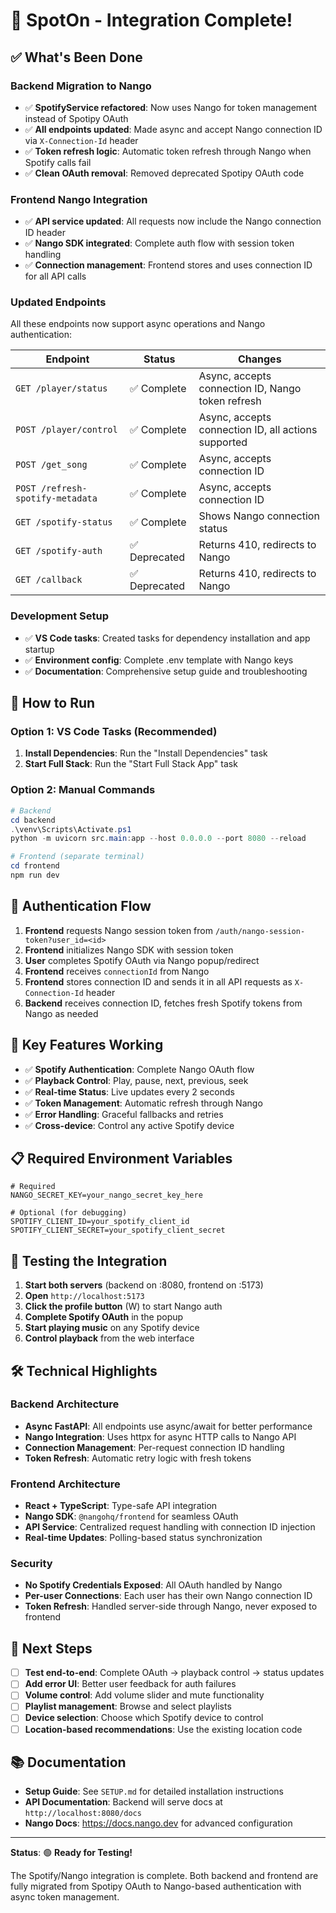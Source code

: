 # 🎵 SpotOn - Integration Complete! 

## ✅ What's Been Done

### Backend Migration to Nango
- ✅ **SpotifyService refactored**: Now uses Nango for token management instead of Spotipy OAuth
- ✅ **All endpoints updated**: Made async and accept Nango connection ID via `X-Connection-Id` header
- ✅ **Token refresh logic**: Automatic token refresh through Nango when Spotify calls fail
- ✅ **Clean OAuth removal**: Removed deprecated Spotipy OAuth code

### Frontend Nango Integration  
- ✅ **API service updated**: All requests now include the Nango connection ID header
- ✅ **Nango SDK integrated**: Complete auth flow with session token handling
- ✅ **Connection management**: Frontend stores and uses connection ID for all API calls

### Updated Endpoints
All these endpoints now support async operations and Nango authentication:

| Endpoint | Status | Changes |
|----------|--------|---------|
| `GET /player/status` | ✅ Complete | Async, accepts connection ID, Nango token refresh |
| `POST /player/control` | ✅ Complete | Async, accepts connection ID, all actions supported |
| `POST /get_song` | ✅ Complete | Async, accepts connection ID |
| `POST /refresh-spotify-metadata` | ✅ Complete | Async, accepts connection ID |
| `GET /spotify-status` | ✅ Complete | Shows Nango connection status |
| `GET /spotify-auth` | ✅ Deprecated | Returns 410, redirects to Nango |
| `GET /callback` | ✅ Deprecated | Returns 410, redirects to Nango |

### Development Setup
- ✅ **VS Code tasks**: Created tasks for dependency installation and app startup
- ✅ **Environment config**: Complete .env template with Nango keys
- ✅ **Documentation**: Comprehensive setup guide and troubleshooting

## 🚀 How to Run

### Option 1: VS Code Tasks (Recommended)
1. **Install Dependencies**: Run the "Install Dependencies" task
2. **Start Full Stack**: Run the "Start Full Stack App" task

### Option 2: Manual Commands
```powershell
# Backend
cd backend
.\venv\Scripts\Activate.ps1
python -m uvicorn src.main:app --host 0.0.0.0 --port 8080 --reload

# Frontend (separate terminal)
cd frontend
npm run dev
```

## 🔐 Authentication Flow

1. **Frontend** requests Nango session token from `/auth/nango-session-token?user_id=<id>`
2. **Frontend** initializes Nango SDK with session token
3. **User** completes Spotify OAuth via Nango popup/redirect
4. **Frontend** receives `connectionId` from Nango
5. **Frontend** stores connection ID and sends it in all API requests as `X-Connection-Id` header
6. **Backend** receives connection ID, fetches fresh Spotify tokens from Nango as needed

## 🎯 Key Features Working

- ✅ **Spotify Authentication**: Complete Nango OAuth flow
- ✅ **Playback Control**: Play, pause, next, previous, seek
- ✅ **Real-time Status**: Live updates every 2 seconds
- ✅ **Token Management**: Automatic refresh through Nango
- ✅ **Error Handling**: Graceful fallbacks and retries
- ✅ **Cross-device**: Control any active Spotify device

## 📋 Required Environment Variables

```env
# Required
NANGO_SECRET_KEY=your_nango_secret_key_here

# Optional (for debugging)
SPOTIFY_CLIENT_ID=your_spotify_client_id
SPOTIFY_CLIENT_SECRET=your_spotify_client_secret
```

## 🧪 Testing the Integration

1. **Start both servers** (backend on :8080, frontend on :5173)
2. **Open** `http://localhost:5173`
3. **Click the profile button** (W) to start Nango auth
4. **Complete Spotify OAuth** in the popup
5. **Start playing music** on any Spotify device
6. **Control playback** from the web interface

## 🛠️ Technical Highlights

### Backend Architecture
- **Async FastAPI**: All endpoints use async/await for better performance
- **Nango Integration**: Uses httpx for async HTTP calls to Nango API
- **Connection Management**: Per-request connection ID handling
- **Token Refresh**: Automatic retry logic with fresh tokens

### Frontend Architecture  
- **React + TypeScript**: Type-safe API integration
- **Nango SDK**: `@nangohq/frontend` for seamless OAuth
- **API Service**: Centralized request handling with connection ID injection
- **Real-time Updates**: Polling-based status synchronization

### Security
- **No Spotify Credentials Exposed**: All OAuth handled by Nango
- **Per-user Connections**: Each user has their own Nango connection ID
- **Token Refresh**: Handled server-side through Nango, never exposed to frontend

## 🔧 Next Steps

- [ ] **Test end-to-end**: Complete OAuth → playback control → status updates
- [ ] **Add error UI**: Better user feedback for auth failures
- [ ] **Volume control**: Add volume slider and mute functionality  
- [ ] **Playlist management**: Browse and select playlists
- [ ] **Device selection**: Choose which Spotify device to control
- [ ] **Location-based recommendations**: Use the existing location code

## 📚 Documentation

- **Setup Guide**: See `SETUP.md` for detailed installation instructions
- **API Documentation**: Backend will serve docs at `http://localhost:8080/docs`
- **Nango Docs**: https://docs.nango.dev for advanced configuration

---

**Status**: 🟢 **Ready for Testing!** 

The Spotify/Nango integration is complete. Both backend and frontend are fully migrated from Spotipy OAuth to Nango-based authentication with async token management.
